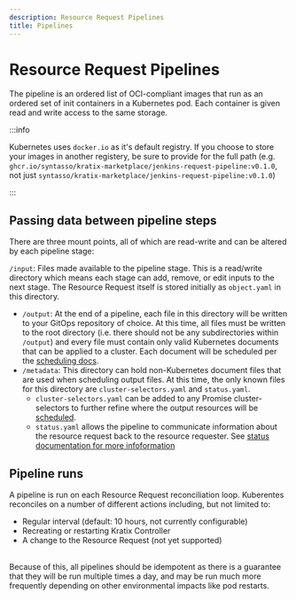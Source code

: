 ```yaml
---
description: Resource Request Pipelines
title: Pipelines
---
```


# Resource Request Pipelines

The pipeline is an ordered list of OCI-compliant images that run as an ordered set of init containers in a Kubernetes pod. Each container is given read and write access to the same storage.

:::info

Kubernetes uses `docker.io` as it's default registry. If you choose to store your images in another registery, be sure to provide for the full path (e.g. `ghcr.io/syntasso/kratix-marketplace/jenkins-request-pipeline:v0.1.0`, not just `syntasso/kratix-marketplace/jenkins-request-pipeline:v0.1.0`)

:::

## Passing data between pipeline steps

There are three mount points, all of which are read-write and can be altered by each pipeline stage:

 `/input`: Files made available to the pipeline stage. This is a read/write directory which means each stage can add, remove, or edit inputs to the next stage. The Resource Request itself is stored initially as `object.yaml` in this directory.
- `/output`: At the end of a pipeline, each file in this directory will be written to your GitOps repository of choice. At this time, all files must be written to the root directory (i.e. there should not be any subdirectories within `/output`) and every file must contain only valid Kubernetes documents that can be applied to a cluster. Each document will be scheduled per the [scheduling docs](../04-scheduling.md).
- `/metadata`: This directory can hold non-Kubernetes document files that are used when scheduling output files. At this time, the only known files for this directory are `cluster-selectors.yaml` and `status.yaml`. 
   - `cluster-selectors.yaml` can be added to any Promise cluster-selectors to further refine where the output resources will be [scheduled](../04-scheduling.md#pipeline).
   - `status.yaml` allows the pipeline to communicate information about the resource request back to the resource requester. See [status documentation for more infoformation](04-status.md)

## Pipeline runs

A pipeline is run on each Resource Request reconciliation loop. Kuberentes reconciles on a number of different actions including, but not limited to:

- Regular interval (default: 10 hours, not currently configurable)
- Recreating or restarting Kratix Controller
- A change to the Resource Request (not yet supported)

<br/>
Because of this, all pipelines should be idempotent as there is a guarantee that they will be run multiple times a day, and may be run much more frequently depending on other environmental impacts like pod restarts.
